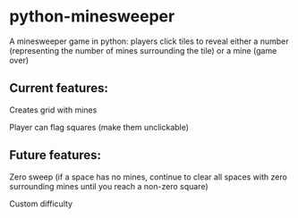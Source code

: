 # python-minesweeper
A minesweeper game in python: players click tiles to reveal either a number (representing the number of mines surrounding the tile) or a mine (game over)

## Current features:
Creates grid with mines

Player can flag squares (make them unclickable)

## Future features:
Zero sweep (if a space has no mines, continue to clear all spaces with zero surrounding mines until you reach a non-zero square)

Custom difficulty
